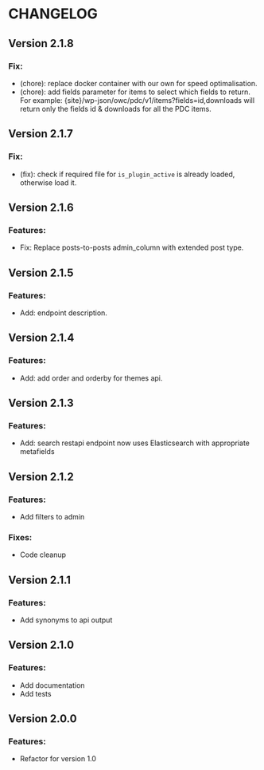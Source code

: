 # CHANGELOG

## Version 2.1.8
### Fix:
* (chore): replace docker container with our own for speed optimalisation.
* (chore): add fields parameter for items to select which fields to return. For example: {site}/wp-json/owc/pdc/v1/items?fields=id,downloads will return only the fields id & downloads for all the PDC items.

## Version 2.1.7
### Fix:
* (fix): check if required file for ```is_plugin_active``` is already loaded, otherwise load it.

## Version 2.1.6
### Features:
* Fix: Replace posts-to-posts admin_column with extended post type.

## Version 2.1.5
### Features:
* Add: endpoint description.

## Version 2.1.4
### Features:
* Add: add order and orderby for themes api.

## Version 2.1.3
### Features:
* Add: search restapi endpoint now uses Elasticsearch with appropriate metafields

## Version 2.1.2
### Features:
* Add filters to admin

### Fixes:
* Code cleanup

## Version 2.1.1
### Features:
* Add synonyms to api output

## Version 2.1.0
### Features:
* Add documentation
* Add tests

## Version 2.0.0
### Features:
* Refactor for version 1.0

